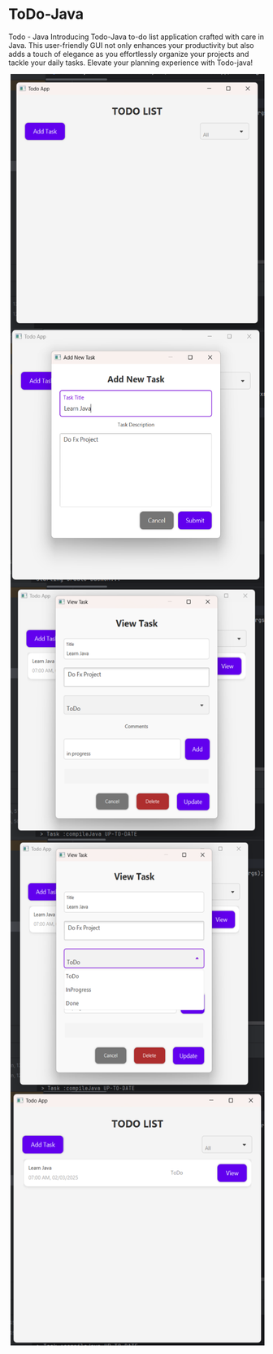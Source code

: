 # ToDo-Java

Todo - Java
Introducing Todo-Java to-do list application crafted with care in Java. This user-friendly GUI not only enhances your productivity but also adds a touch of elegance as you effortlessly organize your projects and tackle your daily tasks. Elevate your planning experience with Todo-java!

<img align="right" width="500" height="500" src="https://github.com/Matekotw/scr-todo-java/blob/main/1a.png">
<img align="right" width="500" height="500" src="https://github.com/Matekotw/scr-todo-java/blob/main/2.png">
<img align="right" width="500" height="500" src="https://github.com/Matekotw/scr-todo-java/blob/main/3a.png">
<img align="right" width="500" height="500" src="https://github.com/Matekotw/scr-todo-java/blob/main/4a.png">
<img align="right" width="500" height="500" src="https://github.com/Matekotw/scr-todo-java/blob/main/5a.png">
